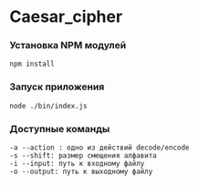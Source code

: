 # Caesar_cipher


### Установка NPM модулей

```
npm install
```

### Запуск приложения

```
node ./bin/index.js
```


### Доступные команды

```
-a --action : одно из действий decode/encode
-s --shift: размер смещения алфавита
-i --input: путь к входному файлу
-o --output: путь к выходному файлу
```
